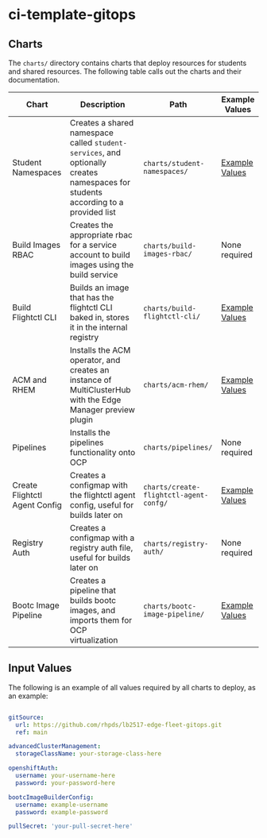 # ci-template-gitops

## Charts
The `charts/` directory contains charts that deploy resources for students and shared resources. The following table calls out the charts and their documentation.

| Chart | Description | Path | Example Values |
| --- | --- | --- | --- |
| Student Namespaces | Creates a shared namespace called `student-services`, and optionally creates namespaces for students according to a provided list | `charts/student-namespaces/` | [Example Values](./charts/student-namespaces/example-values.yaml) |
| Build Images RBAC | Creates the appropriate rbac for a service account to build images using the build service | `charts/build-images-rbac/` | None required |
| Build Flightctl CLI | Builds an image that has the flightctl CLI baked in, stores it in the internal registry | `charts/build-flightctl-cli/` | [Example Values](./charts/build-flightctl-cli/example-values.yaml) |
| ACM and RHEM | Installs the ACM operator, and creates an instance of MultiClusterHub with the Edge Manager preview plugin | `charts/acm-rhem/` | [Example Values](./charts/acm-rhem/example-values.yaml) |
| Pipelines | Installs the pipelines functionality onto OCP | `charts/pipelines/` | None required |
| Create Flightctl Agent Config | Creates a configmap with the flightctl agent config, useful for builds later on | `charts/create-flightctl-agent-confg/` | [Example Values](./charts/create-flightctl-agent-config/example-values.yaml) |
| Registry Auth | Creates a configmap with a registry auth file, useful for builds later on | `charts/registry-auth/` | None required |
| Bootc Image Pipeline | Creates a pipeline that builds bootc images, and imports them for OCP virtualization | `charts/bootc-image-pipeline/` | [Example Values](./charts/bootc-image-pipeline/example-values.yaml) |

## Input Values
The following is an example of all values required by all charts to deploy, as an example:
```yaml

gitSource:
  url: https://github.com/rhpds/lb2517-edge-fleet-gitops.git
  ref: main

advancedClusterManagement:
  storageClassName: your-storage-class-here

openshiftAuth:
  username: your-username-here
  password: your-password-here

bootcImageBuilderConfig:
  username: example-username
  password: example-password

pullSecret: 'your-pull-secret-here'


```